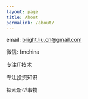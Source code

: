 ```yaml
---
layout: page
title: About
permalink: /about/
---
```


email: bright.liu.cn@gmail.com

微信: fmchina

专注IT技术

专注投资知识

探索新型事物
